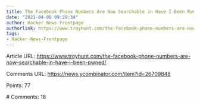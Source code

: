 ```yaml
---
title: The Facebook Phone Numbers Are Now Searchable in Have I Been Pwned
date: "2021-04-06 09:29:34"
author: Hacker News Frontpage
authorlink: https://www.troyhunt.com/the-facebook-phone-numbers-are-now-searchable-in-have-i-been-pwned/
tags:
- Hacker-News-Frontpage
---
```


<p>Article URL: <a href="https://www.troyhunt.com/the-facebook-phone-numbers-are-now-searchable-in-have-i-been-pwned/">https://www.troyhunt.com/the-facebook-phone-numbers-are-now-searchable-in-have-i-been-pwned/</a></p>
<p>Comments URL: <a href="https://news.ycombinator.com/item?id=26709848">https://news.ycombinator.com/item?id=26709848</a></p>
<p>Points: 77</p>
<p># Comments: 18</p>
